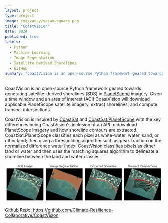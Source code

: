 ```yaml
---
layout: project
type: project
image: img/vacay/vacay-square.png
title: "CoastVision"
date: 2024
published: true
labels:
  - Python
  - Machine Learning
  - Image Segmentation
  - Satellite Derived Shorelines
  - GitHub
summary: "CoastVision is an open-source Python framework geared towards generating satellite-derived shorelines (SDS) in PlanetScope imagery. Given a time window and an area of interest (AOI) CoastVision will download applicable PlanetScope satellite imagery, extract shorelines, and compute transect intersections."
---
```


CoastVision is an open-source Python framework geared towards generating satellite-derived shorelines (SDS) in <a href="https://developers.planet.com/docs/data/planetscope/">PlanetScope</a> imagery. Given a time window and an area of interest (AOI) CoastVision will download applicable PlanetScope satellite imagery, extract shorelines, and compute transect intersections.

CoastVision is inspired by <a href="https://github.com/kvos/CoastSat">CoastSat</a> and <a href="https://github.com/ydoherty/CoastSat.PlanetScope">CoastSat.PlanetScope</a> with the key differences being CoastVision's inclusion of an API to download PlanetScope imagery and how shoreline contours are extracted. CoastSat.PlanetScope classifies each pixel as white-water, water, sand, or other land; then using a thresholding algorithm such as peak fraction on the normalized difference water index. CoastVision classifies pixels as either land or water and then uses the marching squares algorithm to delineate a shoreline between the land and water classes.


<img class="img-fluid" src="../img/coastvision/stages_plot.jpg">
 
Github Repo: <a href="https://github.com/Climate-Resilience-Collaborative/CoastVision">https://github.com/Climate-Resilience-Collaborative/CoastVision</a>
